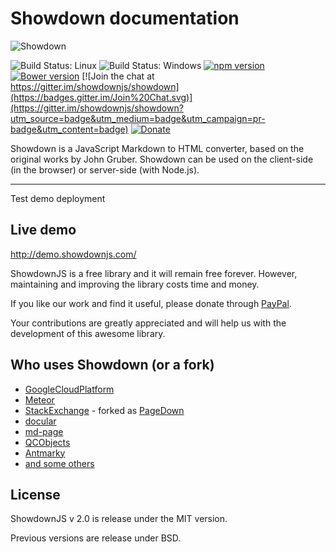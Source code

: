 # Showdown documentation

![Showdown][sd-logo]

![Build Status: Linux](https://github.com/showdownjs/showdown/actions/workflows/node.linux.yml/badge.svg)
![Build Status: Windows](https://github.com/showdownjs/showdown/actions/workflows/node.win.yml/badge.svg)
[![npm version](https://badge.fury.io/js/showdown.svg)](http://badge.fury.io/js/showdown)
[![Bower version](https://badge.fury.io/bo/showdown.svg)](http://badge.fury.io/bo/showdown)
[![Join the chat at https://gitter.im/showdownjs/showdown](https://badges.gitter.im/Join%20Chat.svg)](https://gitter.im/showdownjs/showdown?utm_source=badge&utm_medium=badge&utm_campaign=pr-badge&utm_content=badge)
[![Donate](https://img.shields.io/badge/Donate-PayPal-green.svg)](https://www.paypal.me/tiviesantos)

Showdown is a JavaScript Markdown to HTML converter, based on the original works by John Gruber.
Showdown can be used on the client-side (in the browser) or server-side (with Node.js).

----

Test demo deployment

## Live demo

<http://demo.showdownjs.com/>

ShowdownJS is a free library and it will remain free forever. However, maintaining and improving the library costs time and money.

If you like our work and find it useful, please donate through [PayPal](https://www.paypal.me/tiviesantos).

Your contributions are greatly appreciated and will help us with the development of this awesome library.

## Who uses Showdown (or a fork)

* [GoogleCloudPlatform](https://github.com/GoogleCloudPlatform)
* [Meteor](https://www.meteor.com/)
* [StackExchange](http://stackexchange.com/) - forked as [PageDown](https://code.google.com/p/pagedown/)
* [docular](https://github.com/Vertafore/docular)
* [md-page](https://github.com/oscarmorrison/md-page)
* [QCObjects](https://qcobjects.dev)
* [Antmarky](https://github.com/bandantonio/antmarky)
* [and some others](https://www.npmjs.com/browse/depended/showdown)

## License

ShowdownJS v 2.0 is release under the MIT version.

Previous versions are release under BSD.

[sd-logo]: https://raw.githubusercontent.com/showdownjs/logo/master/dist/logo.readme.png
[legacy-branch]: https://github.com/showdownjs/showdown/tree/legacy
[releases]: https://github.com/showdownjs/showdown/releases
[changelog]: https://github.com/showdownjs/showdown/blob/master/CHANGELOG.md
[wiki]: https://github.com/showdownjs/showdown/wiki
[cli-wiki]: https://github.com/showdownjs/showdown/wiki/CLI-tool
[definitely-typed]: https://github.com/DefinitelyTyped/DefinitelyTyped/tree/master/types/showdown
[xss-wiki]: https://github.com/showdownjs/showdown/wiki/Markdown's-XSS-Vulnerability-(and-how-to-mitigate-it)
[ext-wiki]: https://github.com/showdownjs/showdown/wiki/extensions
[coding-rules]: https://github.com/showdownjs/code-style/blob/master/README.md
[ng-commit-guide]: https://github.com/showdownjs/code-style/blob/master/README.md#commit-message-convention
[boilerplate-repo]: https://github.com/showdownjs/extension-boilerplate